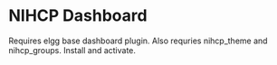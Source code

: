 NIHCP Dashboard
==========================
Requires elgg base dashboard plugin.
Also requries nihcp_theme and nihcp_groups.
Install and activate.
